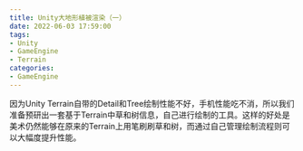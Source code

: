 ```yaml
---
title: Unity大地形植被渲染（一）
date: 2022-06-03 17:59:00
tags:
- Unity
- GameEngine
- Terrain
categories:
- GameEngine
---
```


因为Unity Terrain自带的Detail和Tree绘制性能不好，手机性能吃不消，所以我们准备预研出一套基于Terrain中草和树信息，自己进行绘制的工具。这样的好处是美术仍然能够在原来的Terrain上用笔刷刷草和树，而通过自己管理绘制流程则可以大幅度提升性能。
